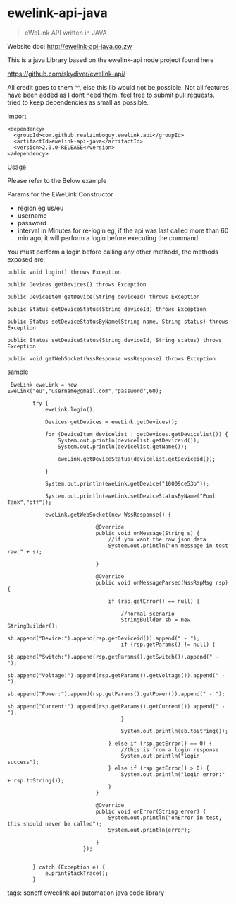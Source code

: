 
# ewelink-api-java
> eWeLink API written in JAVA

Website doc: http://ewelink-api-java.co.zw

This is a java Library based on the ewelink-api node project found here

https://github.com/skydiver/ewelink-api/

All credit goes to them ^^, else this lib would not be possible. Not all features have been added as I dont need them. feel free to submit pull requests.
tried to keep dependencies as small as possible. 

Import

    <dependency>
      <groupId>com.github.realzimboguy.ewelink.api</groupId>
      <artifactId>ewelink-api-java</artifactId>
      <version>2.0.0-RELEASE</version>
    </dependency>


Usage

Please refer to the Below example 

Params for the EWeLink Constructor
- region eg us/eu
- username
- password
- interval in Minutes for re-login eg, if the api was last called more than 60 min ago, it will perform a login before executing the command.

You must perform a login before calling any other methods, the methods exposed are:

    public void login() throws Exception
    
    public Devices getDevices() throws Exception
    
    public DeviceItem getDevice(String deviceId) throws Exception
    
    public Status getDeviceStatus(String deviceId) throws Exception
    
    public Status setDeviceStatusByName(String name, String status) throws Exception
    
    public Status setDeviceStatus(String deviceId, String status) throws Exception
    
    public void getWebSocket(WssResponse wssResponse) throws Exception

sample 

     EweLink eweLink = new EweLink("eu","username@gmail.com","password",60);
    
            try {
                eweLink.login();
                
                Devices getDevices = eweLink.getDevices();
    
                for (DeviceItem devicelist : getDevices.getDevicelist()) {
                    System.out.println(devicelist.getDeviceid());
                    System.out.println(devicelist.getName());
    
                    eweLink.getDeviceStatus(devicelist.getDeviceid());
    
                }
   
                System.out.println(eweLink.getDevice("10009ce53b"));
 
                System.out.println(eweLink.setDeviceStatusByName("Pool Tank","off"));
                
                eweLink.getWebSocket(new WssResponse() {
                
                                @Override
                                public void onMessage(String s) {
                                    //if you want the raw json data
                                    System.out.println("on message in test raw:" + s);
                
                                }
                
                                @Override
                                public void onMessageParsed(WssRspMsg rsp) {
                
                                    if (rsp.getError() == null) {
                
                                        //normal scenario
                                        StringBuilder sb = new StringBuilder();
                                        sb.append("Device:").append(rsp.getDeviceid()).append(" - ");
                                        if (rsp.getParams() != null) {
                                            sb.append("Switch:").append(rsp.getParams().getSwitch()).append(" - ");
                                            sb.append("Voltage:").append(rsp.getParams().getVoltage()).append(" - ");
                                            sb.append("Power:").append(rsp.getParams().getPower()).append(" - ");
                                            sb.append("Current:").append(rsp.getParams().getCurrent()).append(" - ");
                                        }
                
                                        System.out.println(sb.toString());
                
                                    } else if (rsp.getError() == 0) {
                                        //this is from a login response
                                        System.out.println("login success");
                                    } else if (rsp.getError() > 0) {
                                        System.out.println("login error:" + rsp.toString());
                                    }
                                }
                
                                @Override
                                public void onError(String error) {
                                    System.out.println("onError in test, this should never be called");
                                    System.out.println(error);
                
                                }
                            });
    
    
            } catch (Exception e) {
                e.printStackTrace();
            }

tags: 
sonoff eweelink api automation java code library
